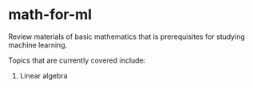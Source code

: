 # math-for-ml
Review materials of basic mathematics that is prerequisites for studying machine learning.

Topics that are currently covered include:
1. Linear algebra
